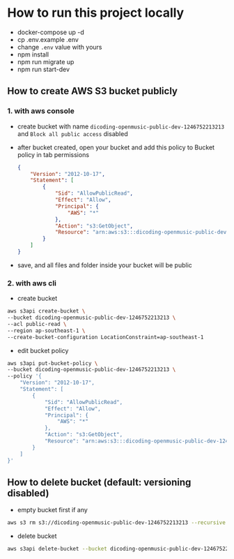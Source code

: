 # How to run this project locally

- docker-compose up -d
- cp .env.example .env
- change `.env` value with yours
- npm install
- npm run migrate up
- npm run start-dev

## How to create AWS S3 bucket publicly

### 1. with aws console

- create bucket with name `dicoding-openmusic-public-dev-1246752213213` and `Block all public access` disabled
- after bucket created, open your bucket and add this policy to Bucket policy in tab permissions

    ```json
    {
        "Version": "2012-10-17",
        "Statement": [
            {
                "Sid": "AllowPublicRead",
                "Effect": "Allow",
                "Principal": {
                    "AWS": "*"
                },
                "Action": "s3:GetObject",
                "Resource": "arn:aws:s3:::dicoding-openmusic-public-dev-1246752213213/*"
            }
        ]
    }
    ```

- save, and all files and folder inside your bucket will be public

### 2. with aws cli

- create bucket

```sh
aws s3api create-bucket \
--bucket dicoding-openmusic-public-dev-1246752213213 \
--acl public-read \
--region ap-southeast-1 \
--create-bucket-configuration LocationConstraint=ap-southeast-1

```

- edit bucket policy

```sh
aws s3api put-bucket-policy \
--bucket dicoding-openmusic-public-dev-1246752213213 \
--policy '{
    "Version": "2012-10-17",
    "Statement": [
        {
            "Sid": "AllowPublicRead",
            "Effect": "Allow",
            "Principal": {
                "AWS": "*"
            },
            "Action": "s3:GetObject",
            "Resource": "arn:aws:s3:::dicoding-openmusic-public-dev-1246752213213/*"
        }
    ]
}'

```

## How to delete bucket (default: versioning disabled)

- empty bucket first if any

```sh
aws s3 rm s3://dicoding-openmusic-public-dev-1246752213213 --recursive

```

- delete bucket

```sh
aws s3api delete-bucket --bucket dicoding-openmusic-public-dev-1246752213213

```
